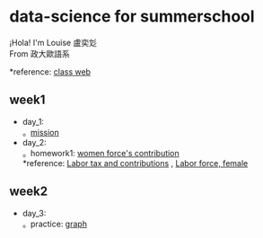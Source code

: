 # data-science for summerschool    
  
¡Hola! I'm Louise 盧奕彣  
From 政大歐語系  
  
*reference: [class web](https://www.peculab.org/)
## week1  
* day_1:  
。[mission](https://louiselu1011.github.io/data-science-summerschool/day%201/beginning.html)  
* day_2:  
。homework1: [women force's contribution](https://louiselu1011.github.io/data-science-summerschool/day2_homework1/data_combined.html)  
     *reference: [Labor tax and contributions](https://data.worldbank.org/indicator/IC.TAX.LABR.CP.ZS?view=chart)  , [Labor force, female](https://data.worldbank.org/indicator/SL.TLF.TOTL.FE.ZS?view=chart)
## week2  
* day_3:  
。practice: [graph](https://louiselu1011.github.io/data-science-summerschool/day3_visualization/graph-practice.html)
